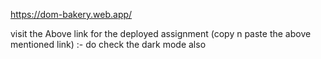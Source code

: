 https://dom-bakery.web.app/

visit the Above link for the deployed assignment
(copy n paste the above mentioned link)
:- do check the dark mode also
